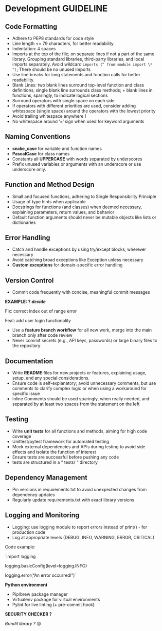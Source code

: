 # Development GUIDELINE


## Code Formatting

- Adhere to PEP8 standards for code style
- Line length <= 79 characters, for better readability
- Indentation: 4 spaces
- Imports at the top of the file; on separate lines if not a part of the same library. Grouping standard libraries, third-party libraries, and local imports separately. Avoid wildcard `imports (“ from module import \* ”)`; There should be no unused imports
- Use line breaks for long statements and function calls for better readability.
- Blank Lines: two blank lines surround top-level function and class definitions; single blank line surrounds class methods; + blank lines in functions, sparingly, to indicate logical sections
- Surround operators with single space on each side
- If operators with different priorities are used, consider adding whitespace (single space) around the operators with the lowest priority
- Avoid trailing whitespace anywhere !
- No whitespace around ‘=‘ sign when used for keyword arguments

## Naming Conventions

- **snake_case** for variable and function names
- **PascalCase** for class names
- Constants all **UPPERCASE** with words separated by underscores
- Prefix unused variables or arguments with an underscore or use underscore only.

## Function and Method Design

- Small and focused functions, adhering to Single Responsibility Principle
- Usage of type hints when applicable
- Docstrings for functions (and classes) when deemed necessary, explaining parameters, return values, and behavior
- Default function arguments should never be mutable objects like lists or dictionaries

## Error Handling

- Catch and handle exceptions by using try/except blocks, wherever necessary
- Avoid catching broad exceptions like Exception unless necessary
- **Custom exceptions** for domain-specific error handling

## Version Control

- Commit code frequently with concise, meaningful commit messages

**EXAMPLE: ? *decide***

Fix: correct index out of range error

Feat: add user login functionality

- Use a **feature branch workflow** for all new work, merge into the main branch only after code review
- Never commit secrets (e.g., API keys, passwords) or large binary files to the repository

## Documentation

- Write **README** files for new projects or features, explaining usage, setup, and any special considerations.
- Ensure code is self-explanatory; avoid unnecessary comments, but use comments to clarify complex logic or when using a workaround for specific issue
- Inline Comments should be used sparingly, when really needed, and separated by at least two spaces from the statement on the left

## Testing

- Write **unit tests** for all functions and methods, aiming for high code coverage
- Unittest/pytest framework for automated testing
- Mock external dependencies and APIs during testing to avoid side effects and isolate the function of interest
- Ensure tests are successful before pushing any code
- tests are structured in a “ tests/ “ directory

## Dependency Management

- Pin versions in requirements.txt to avoid unexpected changes from dependency updates
- Regularly update requirements.txt with exact library versions

## Logging and Monitoring

- Logging: use logging module to report errors instead of print() - for production code
- Log at appropriate levels (DEBUG, INFO, WARNING, ERROR, CRITICAL)

Code example:

`import logging

logging.basicConfig(level=logging.INFO)

logging.error(“An error occurred!”)`


**Python environment** 

- Pip/brew package manager
- Virtualenv package for virtual environments
- Pylint for live linting (+ pre-commit hook)

**SECURITY CHECKER ?**

*Bandit library ?*  :smile: